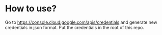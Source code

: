 # How to use?
Go to https://console.cloud.google.com/apis/credentials and generate new credentials in json format.
Put the credentials in the root of this repo.
